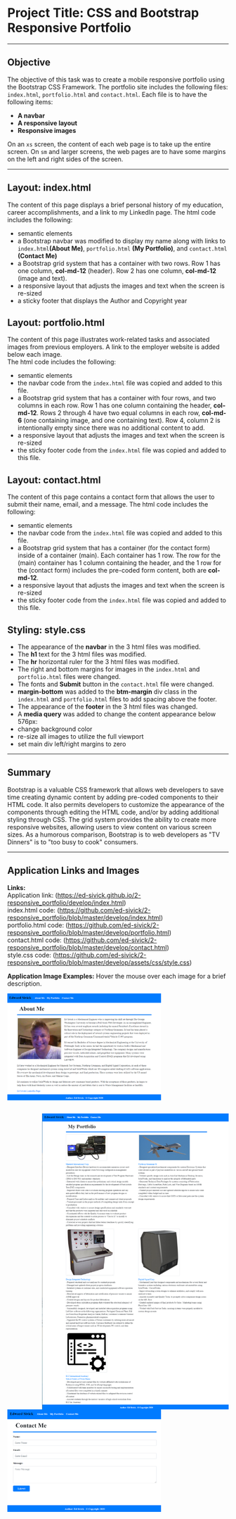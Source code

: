 # Project Title: CSS and Bootstrap Responsive Portfolio
___
## Objective
The objective of this task was to create a mobile responsive portfolio using the Bootstrap CSS Framework.  The portfolio site includes the following files: `index.html`, `portfolio.html` and `contact.html`.
Each file is to have the following items:
- **A navbar**
- **A responsive layout**
- **Responsive images**

On an `xs` screen, the content of each web page is to take up the entire screen.  On `sm` and larger screens, the web pages are to have some margins on the left and right sides of the screen.
___
## Layout: index.html
The content of this page displays a brief personal history of my education, career accomplishments, and a link to my LinkedIn page.
The html code includes the following:
- semantic elements
- a Bootstrap navbar was modified to display my name along with links to `index.html`**(About Me)**, `portfolio.html` **(My Portfolio)**, and `contact.html` **(Contact Me)**
- a Bootstrap grid system that has a container with two rows.  Row 1 has one column, **col-md-12** (header).  Row 2 has one column, **col-md-12** (image and text).
- a responsive layout that adjusts the images and text when the screen is re-sized
- a sticky footer that displays the Author and Copyright year

## Layout: portfolio.html
The content of this page illustrates work-related tasks and associated images from previous employers.  A link to the employer website is added below each image.  
The html code includes the following:
- semantic elements
- the navbar code from the `index.html` file was copied and added to this file. 
- a Bootstrap grid system that has a container with four rows, and two columns in each row.  Row 1 has one column containing the header,  **col-md-12**.  Rows 2 through 4 have two equal columns in each row, **col-md-6** (one containing image, and one containing text). Row 4, column 2 is intentionally empty since there was no additional content to add.
- a responsive layout that adjusts the images and text when the screen is re-sized
- the sticky footer code from the `index.html` file was copied and added to this file.

## Layout: contact.html
The content of this page contains a contact form that allows the user to submit their name, email, and a message.
The html code includes the following:
- semantic elements
- the navbar code from the `index.html` file was copied and added to this file.
- a Bootstrap grid system that has a container (for the contact form) inside of a container (main). Each container has 1 row.  The row for the (main) container has 1 column containing the header, and the 1 row for the (contact form) includes the pre-coded form content, both are **col-md-12**.
- a responsive layout that adjusts the images and text when the screen is re-sized
- the sticky footer code from the `index.html` file was copied and added to this file.

## Styling: style.css
- The appearance of the **navbar** in the 3 html files was modified.
- The **h1** text for the 3 html files was modified.
- The **hr** horizontal ruler for the 3 html files was modified.
- The right and bottom margins for images in the `index.html` and `portfolio.html` files were changed.
- The fonts and **Submit** button in the `contact.html` file were changed.
- **margin-bottom** was added to the **btm-margin** div class in the `index.html` and `portfolio.html` files to add spacing above the footer.
- The appearance of the **footer** in the 3 html files was changed.
- A **media query** was added to change the content appearance below 576px: 
- change background color
- re-size all images to utilize the full viewport 
- set main div left/right margins to zero
___
## Summary
Bootstrap is a valuable CSS framework that allows web developers to save time creating dynamic content by adding pre-coded components to their HTML code. It also permits developers to customize the appearance of the components through editing the HTML code, and/or by adding additional styling through CSS. The grid system provides the ability to create more responsive websites, allowing users to view content on various screen sizes.  As a humorous comparison, Bootstrap is to web developers as "TV Dinners" is to "too busy to cook" consumers.
___
## Application Links and Images  
**Links:**  
Application link: (https://ed-sivick.github.io/2-responsive_portfolio/develop/index.html)    
index.html code: (https://github.com/ed-sivick/2-responsive_portfolio/blob/master/develop/index.html)  
portfolio.html code: (https://github.com/ed-sivick/2-responsive_portfolio/blob/master/develop/portfolio.html)    
contact.html code: (https://github.com/ed-sivick/2-responsive_portfolio/blob/master/develop/contact.html)  
style.css code: (https://github.com/ed-sivick/2-responsive_portfolio/blob/master/develop/assets/css/style.css) 

**Application Image Examples:** Hover the mouse over each image for a brief description. 
<p align="left">
  <img src="develop/assets/images/screenshot1.png" width="350" style="float:left; margin-bottom: 30px;" title="image of Ed Sivick biography" alt="image of Ed Sivick biography">
  
  <img src="develop/assets/images/screenshot2.png" width="425" style="float:right" title="portfolio images of work related programs" alt="portfolio images of work related programs">

  <img src="develop/assets/images/screenshot3.png" width="350" style="float:left"  title="image of Ed Sivick contact me form" alt="image of Ed Sivick contact me form">
  </p>